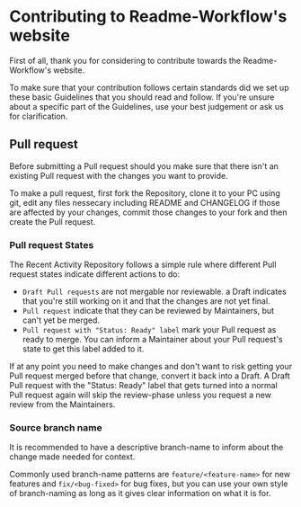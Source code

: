 # Contributing to Readme-Workflow's website

First of all, thank you for considering to contribute towards the Readme-Workflow's website.

To make sure that your contribution follows certain standards did we set up these basic Guidelines that you should read and follow.
If you're unsure about a specific part of the Guidelines, use your best judgement or ask us for clarification.

## Pull request

Before submitting a Pull request should you make sure that there isn't an existing Pull request with the changes you want to provide.

To make a pull request, first fork the Repository, clone it to your PC using git, edit any files nessecary including README and CHANGELOG if those are affected by your changes, commit those changes to your fork and then create the Pull request.

### Pull request States

The Recent Activity Repository follows a simple rule where different Pull request states indicate different actions to do:

- `Draft Pull requests` are not mergable nor reviewable. a Draft indicates that you're still working on it and that the changes are not yet final.
- `Pull request` indicate that they can be reviewed by Maintainers, but can't yet be merged.
- `Pull request with "Status: Ready" label` mark your Pull request as ready to merge. You can inform a Maintainer about your Pull request's state to get this label added to it.

If at any point you need to make changes and don't want to risk getting your Pull request merged before that change, convert it back into a Draft.
A Draft Pull request with the "Status: Ready" label that gets turned into a normal Pull request again will skip the review-phase unless you request a new review from the Maintainers.

### Source branch name

It is recommended to have a descriptive branch-name to inform about the change made needed for context.

Commonly used branch-name patterns are `feature/<feature-name>` for new features and `fix/<bug-fixed>` for bug fixes, but you can use your own style of branch-naming as long as it gives clear information on what it is for.
